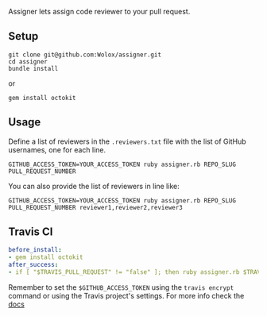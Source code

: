 Assigner lets assign code reviewer to your pull request.

## Setup

```
git clone git@github.com:Wolox/assigner.git
cd assigner
bundle install
```

or

```
gem install octokit
```

## Usage

Define a list of reviewers in the `.reviewers.txt` file with the list
of GitHub usernames, one for each line.


```
GITHUB_ACCESS_TOKEN=YOUR_ACCESS_TOKEN ruby assigner.rb REPO_SLUG PULL_REQUEST_NUMBER
```

You can also provide the list of reviewers in line like:

```
GITHUB_ACCESS_TOKEN=YOUR_ACCESS_TOKEN ruby assigner.rb REPO_SLUG PULL_REQUEST_NUMBER reviewer1,reviewer2,reviewer3
```

## Travis CI

```yml
before_install:
- gem install octokit
after_success:
- if [ "$TRAVIS_PULL_REQUEST" != "false" ]; then ruby assigner.rb $TRAVIS_REPO_SLUG $TRAVIS_PULL_REQUEST; fi
```

Remember to set the `$GITHUB_ACCESS_TOKEN` using the `travis encrypt` command or using the Travis project's settings. For more info check the [docs](https://docs.travis-ci.com/user/encryption-keys/)
